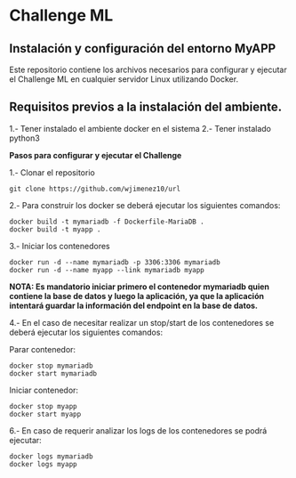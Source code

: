 # Challenge ML

## **Instalación y configuración del entorno MyAPP** ##

Este repositorio contiene los archivos necesarios para configurar y ejecutar el Challenge ML en cualquier servidor Linux utilizando Docker. 

## Requisitos previos a la instalación del ambiente. ##

1.- Tener instalado el ambiente docker en el sistema
2.- Tener instalado python3

**Pasos para configurar y ejecutar el Challenge**


1.- Clonar el repositorio

    git clone https://github.com/wjimenez10/url


2.- Para construir los docker se deberá ejecutar los siguientes comandos:
   
    docker build -t mymariadb -f Dockerfile-MariaDB .
    docker build -t myapp .


3.- Iniciar los contenedores

    docker run -d --name mymariadb -p 3306:3306 mymariadb
    docker run -d --name myapp --link mymariadb myapp

**NOTA: Es mandatorio iniciar primero el contenedor mymariadb quien contiene la base de datos y luego la aplicación, ya que la aplicación intentará guardar la información del endpoint en la base de datos.**


4.- En el caso de necesitar realizar un stop/start de los contenedores se deberá ejecutar los siguientes comandos:

Parar contenedor:

    docker stop mymariadb 
    docker start mymariadb

Iniciar contenedor:

    docker stop myapp
    docker start myapp

6.- En caso de requerir analizar los logs de los contenedores se podrá ejecutar:

    docker logs mymariadb
    docker logs myapp

